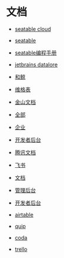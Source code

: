 # 文档


<div id = "首"></div>
<script src = "../js/首.js"></script>


* [seatable cloud](https://cloud.seatable.cn/)
* [seatable](https://www.seatable.cn/)
* [seatable编程手册](https://seatable.github.io/seatable-scripts-cn/)


* [jetbrains datalore](https://datalore.jetbrains.com/)
* [和鲸](https://www.heywhale.com/mw/workspace/project)


* [维格表](https://vika.cn/workbench)


* [金山文档](https://www.kdocs.cn/)
* [全部](https://www.kdocs.cn/?show=all)
* [企业](https://work.wps.cn/companypage)
* [开发者后台](https://open.wps.cn/developer/kdocs)


* [腾讯文档](https://docs.qq.com/)


* [飞书](https://www.feishu.cn/)
* [文档](https://www.feishu.cn/product/docs)
* [管理后台](https://www.feishu.cn/product/admin)
* [开发者后台](https://open.feishu.cn/app)


* [airtable](https://airtable.com/)
* [quip](https://quip.com/)
* [coda](https://coda.io/)
* [trello](https://trello.com/)
